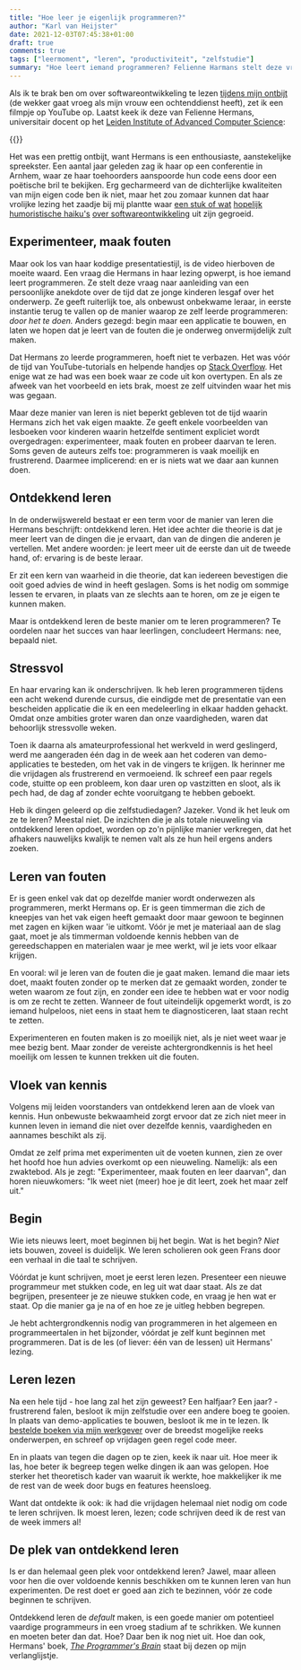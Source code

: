 ```yaml
---
title: "Hoe leer je eigenlijk programmeren?"
author: "Karl van Heijster"
date: 2021-12-03T07:45:38+01:00
draft: true
comments: true
tags: ["leermoment", "leren", "productiviteit", "zelfstudie"]
summary: "Hoe leert iemand programmeren? Felienne Harmans stelt deze vraag naar aanleiding van een persoonlijke anekdote over de tijd dat ze jonge kinderen lesgaf over het onderwerp. Ze geeft ruiterlijk toe, als onbewust onbekwame leraar, in eerste instantie terug te vallen op de manier waarop ze zelf leerde programmeren: *door het te doen.* Anders gezegd: begin maar een applicatie te bouwen, en laten we hopen dat je leert van de fouten die je onderweg onvermijdelijk zult maken. Maar is ontdekkend leren de beste manier om te leren programmeren? Te oordelen naar het succes van haar leerlingen, concludeert Hermans: nee, bepaald niet."
---
```


Als ik te brak ben om over softwareontwikkeling te lezen [tijdens mijn ontbijt](/blog/21/05/lees-elke-dag-een-kwartier-over-je-vak) (de wekker gaat vroeg als mijn vrouw een ochtenddienst heeft), zet ik een filmpje op YouTube op. Laatst keek ik deze van Felienne Hermans, universitair docent op het [Leiden Institute of Advanced Computer Science](https://liacs.leidenuniv.nl/):


{{<youtube id="az-MX_M11lg" title="How to Read Complex Code? • Felienne Hermans • GOTO 2021" >}}
<br>


Het was een prettig ontbijt, want Hermans is een enthousiaste, aanstekelijke spreekster. Een aantal jaar geleden zag ik haar op een conferentie in Arnhem, waar ze haar toehoorders aanspoorde hun code eens door een poëtische bril te bekijken. Erg gecharmeerd van de dichterlijke kwaliteiten van mijn eigen code ben ik niet, maar het zou zomaar kunnen dat haar vrolijke lezing het zaadje bij mij plantte waar [een stuk of wat](/blog/21/08/vijf-haikus-over-software-ontwikkelen/) [hopelijk humoristische haiku's](/blog/21/09/vijf-plus-een-haikus-over-software-ontwikkeling/) [over softwareontwikkeling](/blog/21/12/vijf-nieuwe-haikus-over-software-ontwikkelen/) uit zijn gegroeid.


## Experimenteer, maak fouten


Maar ook los van haar koddige presentatiestijl, is de video hierboven de moeite waard. Een vraag die Hermans in haar lezing opwerpt, is hoe iemand leert programmeren. Ze stelt deze vraag naar aanleiding van een persoonlijke anekdote over de tijd dat ze jonge kinderen lesgaf over het onderwerp. Ze geeft ruiterlijk toe, als onbewust onbekwame leraar, in eerste instantie terug te vallen op de manier waarop ze zelf leerde programmeren: *door het te doen.* Anders gezegd: begin maar een applicatie te bouwen, en laten we hopen dat je leert van de fouten die je onderweg onvermijdelijk zult maken.


Dat Hermans zo leerde programmeren, hoeft niet te verbazen. Het was vóór de tijd van YouTube-tutorials en helpende handjes op [Stack Overflow](https://stackoverflow.com/). Het enige wat ze had was een boek waar ze code uit kon overtypen. En als ze afweek van het voorbeeld en iets brak, moest ze zelf uitvinden waar het mis was gegaan.


Maar deze manier van leren is niet beperkt gebleven tot de tijd waarin Hermans zich het vak eigen maakte. Ze geeft enkele voorbeelden van lesboeken voor kinderen waarin hetzelfde sentiment expliciet wordt overgedragen: experimenteer, maak fouten en probeer daarvan te leren. Soms geven de auteurs zelfs toe: programmeren is vaak moeilijk en frustrerend. Daarmee implicerend: en er is niets wat we daar aan kunnen doen.


## Ontdekkend leren


In de onderwijswereld bestaat er een term voor de manier van leren die Hermans beschrijft: ontdekkend leren. Het idee achter die theorie is dat je meer leert van de dingen die je ervaart, dan van de dingen die anderen je vertellen. Met andere woorden: je leert meer uit de eerste dan uit de tweede hand, of: ervaring is de beste leraar.


Er zit een kern van waarheid in die theorie, dat kan iedereen bevestigen die ooit goed advies de wind in heeft geslagen. Soms is het nodig om sommige lessen te ervaren, in plaats van ze slechts aan te horen, om ze je eigen te kunnen maken. 


Maar is ontdekkend leren de beste manier om te leren programmeren? Te oordelen naar het succes van haar leerlingen, concludeert Hermans: nee, bepaald niet. 


## Stressvol


En haar ervaring kan ik onderschrijven. Ik heb leren programmeren tijdens een acht wekend durende cursus, die eindigde met de presentatie van een bescheiden applicatie die ik en een medeleerling in elkaar hadden gehackt. Omdat onze ambities groter waren dan onze vaardigheden, waren dat behoorlijk stressvolle weken.


Toen ik daarna als amateurprofessional het werkveld in werd geslingerd, werd me aangeraden één dag in de week aan het coderen van demo-applicaties te besteden, om het vak in de vingers te krijgen. Ik herinner me die vrijdagen als frustrerend en vermoeiend. Ik schreef een paar regels code, stuitte op een probleem, kon daar uren op vastzitten en sloot, als ik pech had, de dag af zonder echte vooruitgang te hebben geboekt.


Heb ik dingen geleerd op die zelfstudiedagen? Jazeker. Vond ik het leuk om ze te leren? Meestal niet. De inzichten die je als totale nieuweling via ontdekkend leren opdoet, worden op zo'n pijnlijke manier verkregen, dat het afhakers nauwelijks kwalijk te nemen valt als ze hun heil ergens anders zoeken.


## Leren van fouten


Er is geen enkel vak dat op dezelfde manier wordt onderwezen als programmeren, merkt Hermans op. Er is geen timmerman die zich de kneepjes van het vak eigen heeft gemaakt door maar gewoon te beginnen met zagen en kijken waar 'ie uitkomt. Vóór je met je materiaal aan de slag gaat, moet je als timmerman voldoende kennis hebben van de gereedschappen en materialen waar je mee werkt, wil je iets voor elkaar krijgen.


En vooral: wil je leren van de fouten die je gaat maken. Iemand die maar iets doet, maakt fouten zonder op te merken dat ze gemaakt worden, zonder te weten waarom ze fout zijn, en zonder een idee te hebben wat er voor nodig is om ze recht te zetten. Wanneer de fout uiteindelijk opgemerkt wordt, is zo iemand hulpeloos, niet eens in staat hem te diagnosticeren, laat staan recht te zetten.


Experimenteren en fouten maken is zo moeilijk niet, als je niet weet waar je mee bezig bent. Maar zonder de vereiste achtergrondkennis is het heel moeilijk om lessen te kunnen trekken uit die fouten.


## Vloek van kennis


Volgens mij leiden voorstanders van ontdekkend leren aan de vloek van kennis. Hun onbewuste bekwaamheid zorgt ervoor dat ze zich niet meer in kunnen leven in iemand die niet over dezelfde kennis, vaardigheden en aannames beschikt als zij. 


Omdat ze zelf prima met experimenten uit de voeten kunnen, zien ze over het hoofd hoe hun advies overkomt op een nieuweling. Namelijk: als een zwaktebod. Als je zegt: "Experimenteer, maak fouten en leer daarvan", dan horen nieuwkomers: "Ik weet niet (meer) hoe je dit leert, zoek het maar zelf uit."


## Begin


Wie iets nieuws leert, moet beginnen bij het begin. Wat is het begin? *Niet* iets bouwen, zoveel is duidelijk. We leren scholieren ook geen Frans door een verhaal in die taal te schrijven.


Vóórdat je kunt schrijven, moet je eerst leren lezen. Presenteer een nieuwe programmeur met stukken code, en leg uit wat daar staat. Als ze dat begrijpen, presenteer je ze nieuwe stukken code, en vraag je hen wat er staat. Op die manier ga je na of en hoe ze je uitleg hebben begrepen. 


Je hebt achtergrondkennis nodig van programmeren in het algemeen en programmeertalen in het bijzonder, vóórdat je zelf kunt beginnen met programmeren. Dat is de les (of liever: één van de lessen) uit Hermans' lezing. 


## Leren lezen


Na een hele tijd - hoe lang zal het zijn geweest? Een halfjaar? Een jaar? - frustrerend falen, besloot ik mijn zelfstudie over een andere boeg te gooien. In plaats van demo-applicaties te bouwen, besloot ik me in te lezen. Ik [bestelde boeken via mijn werkgever](/blog/21/09/wie-is-verantwoordelijk-voor-jouw-ontwikkeling/) over de breedst mogelijke reeks onderwerpen, en schreef op vrijdagen geen regel code meer.


En in plaats van tegen die dagen op te zien, keek ik naar uit. Hoe meer ik las, hoe beter ik begreep tegen welke dingen ik aan was gelopen. Hoe sterker het theoretisch kader van waaruit ik werkte, hoe makkelijker ik me de rest van de week door bugs en features heensloeg.


Want dat ontdekte ik ook: ik had die vrijdagen helemaal niet nodig om code te leren schrijven. Ik moest leren, lezen; code schrijven deed ik de rest van de week immers al! 


## De plek van ontdekkend leren


Is er dan helemaal geen plek voor ontdekkend leren? Jawel, maar alleen voor hen die over voldoende kennis beschikken om te kunnen leren van hun experimenten. De rest doet er goed aan zich te bezinnen, vóór ze code beginnen te schrijven. 


Ontdekkend leren de *default* maken, is een goede manier om potentieel vaardige programmeurs in een vroeg stadium af te schrikken. We kunnen en moeten beter dan dat. Hoe? Daar ben ik nog niet uit. Hoe dan ook, Hermans' boek, [*The Programmer's Brain*](https://www.manning.com/books/the-programmers-brain) staat bij dezen op mijn verlanglijstje. 
